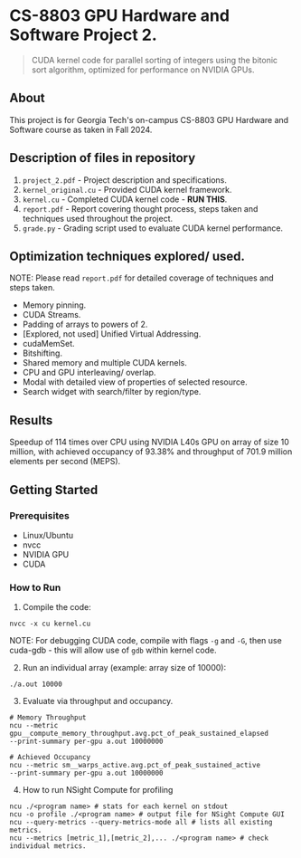 # CS-8803 GPU Hardware and Software Project 2.
> CUDA kernel code for parallel sorting of integers using the bitonic sort algorithm, optimized for performance on NVIDIA GPUs.

## About
This project is for Georgia Tech's on-campus CS-8803 GPU Hardware and Software course as taken in Fall 2024.

## Description of files in repository
1. `project_2.pdf` - Project description and specifications.
2. `kernel_original.cu` - Provided CUDA kernel framework.
3. `kernel.cu` - Completed CUDA kernel code - <b>RUN THIS</b>.
4. `report.pdf` - Report covering thought process, steps taken and techniques used throughout the project.
5. `grade.py` - Grading script used to evaluate CUDA kernel performance.

## Optimization techniques explored/ used.
NOTE: Please read `report.pdf` for detailed coverage of techniques and steps taken.
- Memory pinning.
- CUDA Streams.
- Padding of arrays to powers of 2.
- [Explored, not used] Unified Virtual Addressing.
- cudaMemSet.
- Bitshifting.
- Shared memory and multiple CUDA kernels.
- CPU and GPU interleaving/ overlap.
- Modal with detailed view of properties of selected resource.
- Search widget with search/filter by region/type.

## Results
Speedup of 114 times over CPU using NVIDIA L40s GPU on array of size 10 million, with achieved occupancy of 93.38% and throughput of 701.9 million elements per second (MEPS).

## Getting Started
### Prerequisites
- Linux/Ubuntu
- nvcc
- NVIDIA GPU
- CUDA

### How to Run
1. Compile the code:
```
nvcc -x cu kernel.cu
```
NOTE: For debugging CUDA code, compile with flags `-g` and `-G`, then use cuda-gdb - this will allow use of `gdb` within kernel code.

2. Run an individual array (example: array size of 10000):
```
./a.out 10000
```

3. Evaluate via throughput and occupancy.
```
# Memory Throughput
ncu --metric gpu__compute_memory_throughput.avg.pct_of_peak_sustained_elapsed
--print-summary per-gpu a.out 10000000

# Achieved Occupancy
ncu --metric sm__warps_active.avg.pct_of_peak_sustained_active
--print-summary per-gpu a.out 10000000
```

4. How to run NSight Compute for profiling
```
ncu ./<program name> # stats for each kernel on stdout
ncu -o profile ./<program name> # output file for NSight Compute GUI
ncu --query-metrics --query-metrics-mode all # lists all existing metrics.
ncu --metrics [metric_1],[metric_2],... ./<program name> # check individual metrics.


